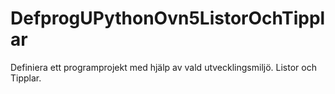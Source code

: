 # DefprogUPythonOvn5ListorOchTipplar
Definiera ett programprojekt med hjälp av vald utvecklingsmiljö. Listor och Tipplar.
